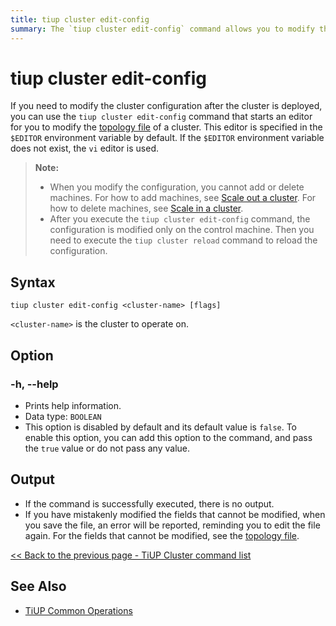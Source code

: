 ```yaml
---
title: tiup cluster edit-config
summary: The `tiup cluster edit-config` command allows you to modify the cluster configuration after deployment. You can use an editor to modify the topology file, specified in the `$EDITOR` environment variable. Note that you cannot add or delete machines when modifying the configuration. After executing the command, the configuration is modified only on the control machine, and you need to execute `tiup cluster reload` to reload the configuration.
---
```


# tiup cluster edit-config

If you need to modify the cluster configuration after the cluster is deployed, you can use the `tiup cluster edit-config` command that starts an editor for you to modify the [topology file](/tiup/tiup-cluster-topology-reference.md) of a cluster. This editor is specified in the `$EDITOR` environment variable by default. If the `$EDITOR` environment variable does not exist, the `vi` editor is used.

> **Note:**
>
> + When you modify the configuration, you cannot add or delete machines. For how to add machines, see [Scale out a cluster](/tiup/tiup-component-cluster-scale-out.md). For how to delete machines, see [Scale in a cluster](/tiup/tiup-component-cluster-scale-in.md).
> + After you execute the `tiup cluster edit-config` command, the configuration is modified only on the control machine. Then you need to execute the `tiup cluster reload` command to reload the configuration.

## Syntax

```shell
tiup cluster edit-config <cluster-name> [flags]
```

`<cluster-name>` is the cluster to operate on.

## Option

### -h, --help

- Prints help information.
- Data type: `BOOLEAN`
- This option is disabled by default and its default value is `false`. To enable this option, you can add this option to the command, and pass the `true` value or do not pass any value.

## Output

- If the command is successfully executed, there is no output.
- If you have mistakenly modified the fields that cannot be modified, when you save the file, an error will be reported, reminding you to edit the file again. For the fields that cannot be modified, see the [topology file](/tiup/tiup-cluster-topology-reference.md).

[<< Back to the previous page - TiUP Cluster command list](/tiup/tiup-component-cluster.md#command-list)

## See Also

- [TiUP Common Operations](/maintain-tidb-using-tiup.md)